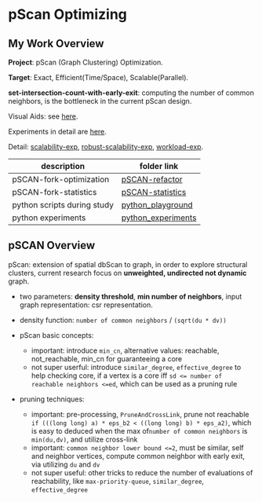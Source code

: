# pScan Optimizing

## My Work Overview

**Project**: pScan (Graph Clustering) Optimization.

**Target**: Exact, Efficient(Time/Space), Scalable(Parallel).

**set-intersection-count-with-early-exit**: computing the number of common neighbors, is the bottleneck in the current pScan design.

Visual Aids: see [here](python_experiments/algorithm_vis).

Experiments in detail are [here](python_experiments). 

Detail: [scalability-exp](python_experiments/case_studies/figures-case-study0), [robust-scalability-exp](python_experiments/case_studies/figures-case-study2-robust), [workload-exp](python_experiments/case_studies/figures-case-study1).

description | folder link
--- | ---
pSCAN-fork-optimization | [pSCAN-refactor](pSCAN-refactor)
pSCAN-fork-statistics | [pSCAN-statistics](pSCAN-statistics)
python scripts during study | [python_playground](python_playground)
python experiments | [python_experiments](python_experiments)

## pSCAN Overview
pScan: extension of spatial dbScan to graph, in order to explore structural clusters, current research focus on **unweighted, undirected not dynamic** graph.

* two parameters: **density threshold**, **min number of neighbors**, input graph representation: csr representation.

* density function: `number of common neighbors` / `(sqrt(du * dv))`

* pScan basic concepts:
  * important: introduce `min_cn`, alternative values: reachable, not_reachable, min_cn for guaranteeing a core
  * not super userful: introduce `similar_degree`, `effective_degree` to help checking core, if a vertex is a core iff `sd <= number of reachable neighbors <=ed`, which can be used as a pruning rule

* pruning techniques:
  * important: pre-processing, `PruneAndCrossLink`, prune not reachable `if (((long long) a) * eps_b2 < ((long long) b) * eps_a2)`, which is easy to deduced when the max of`number of common neighbors` is `min(du,dv)`, and utilize cross-link
  * important: `common neighbor lower bound <=2`, must be similar, self and neighbor vertices, compute common neighbor with early exit, via utilizing `du` and `dv`
  * not super useful: other tricks to reduce the number of evaluations of reachability, like `max-priority-queue`, `similar_degree`, `effective_degree`



